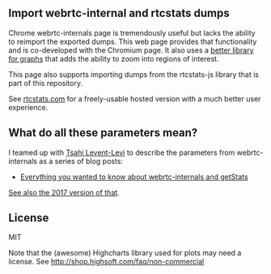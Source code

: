 ## Import webrtc-internal and rtcstats dumps
Chrome webrtc-internals page is tremendously useful but lacks the ability to reimport the exported dumps.
This web page provides that functionality and is co-developed with the Chromium page.
It also uses a [better library for graphs](http://www.highcharts.com/) that adds the ability to zoom into regions of interest.

This page also supports importing dumps from the rtcstats-js library that is part of this repository.

See [rtcstats.com](https://www.rtcstats.com) for a freely-usable hosted version with a much better user experience.

## What do all these parameters mean?

I teamed up with [Tsahi Levent-Levi](https://bloggeek.me/) to describe the parameters from webrtc-internals as a series of blog posts:
* [Everything you wanted to know about webrtc-internals and getStats](https://bloggeek.me/webrtc-internals/)

[See also the 2017 version of that](http://testrtc.com/webrtc-internals-parameters/).

## License
MIT

Note that the (awesome) Highcharts library used for plots may need a license. See http://shop.highsoft.com/faq/non-commercial
